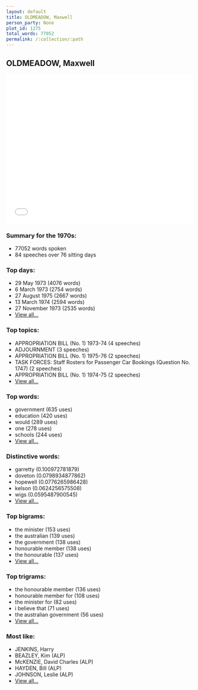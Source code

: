 ```yaml
---
layout: default
title: OLDMEADOW, Maxwell
person_party: None
plot_id: 1275
total_words: 77052
permalink: /:collection/:path
---
```


## OLDMEADOW, Maxwell

<iframe width="100%" height="400" frameborder="0" scrolling="no" src="//plot.ly/~wragge/1275.embed"></iframe>


### Summary for the 1970s:

* 77052 words spoken
* 84 speeches over 76 sitting days


### Top days:

* 29 May 1973 (4076 words)
* 6 March 1973 (2754 words)
* 27 August 1975 (2667 words)
* 13 March 1974 (2594 words)
* 27 November 1973 (2535 words)
* [View all...](days/)


### Top topics:

* APPROPRIATION BILL (No. 1) 1973-74 (4 speeches)
* ADJOURNMENT (3 speeches)
* APPROPRIATION BILL (No. 1) 1975-76 (2 speeches)
* TASK FORCES: Staff Rosters for Passenger Car Bookings (Question No. 1747) (2 speeches)
* APPROPRIATION BILL (No. 1) 1974-75 (2 speeches)
* [View all...](topics/)


### Top words:

* government (635 uses)
* education (420 uses)
* would (289 uses)
* one (278 uses)
* schools (244 uses)
* [View all...](words/)


### Distinctive words:

* garretty (0.100972781879)
* doveton (0.0798934877862)
* hopewell (0.0776265986428)
* kelson (0.0624256575508)
* wigs (0.0595487900545)
* [View all...](sig_words/)


### Top bigrams:

* the minister (153 uses)
* the australian (139 uses)
* the government (138 uses)
* honourable member (138 uses)
* the honourable (137 uses)
* [View all...](bigrams/)


### Top trigrams:

* the honourable member (136 uses)
* honourable member for (108 uses)
* the minister for (82 uses)
* i believe that (71 uses)
* the australian government (56 uses)
* [View all...](trigrams/)


### Most like:

* JENKINS, Harry 
* BEAZLEY, Kim (ALP)
* McKENZIE, David Charles (ALP)
* HAYDEN, Bill (ALP)
* JOHNSON, Leslie (ALP)
* [View all...](similarities/)
